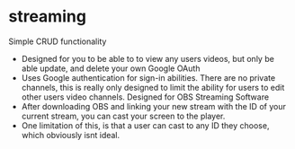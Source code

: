 # streaming
Simple CRUD functionality
- Designed for you to be able to to view any users videos, but only be able update, and delete your own
Google OAuth
- Uses Google authentication for sign-in abilities. There are no private channels, this is really only designed to limit the ability for users to edit other users video channels. 
Designed for OBS Streaming Software
- After downloading OBS and linking your new stream with the ID of your current stream, you can cast your screen to the player. 
- One limitation of this, is that a user can cast to any ID they choose, which obviously isnt ideal.
